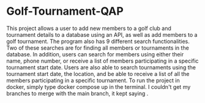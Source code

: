 # Golf-Tournament-QAP
This project allows a user to add new  members to a golf club and tournament details to a database using an API, as well as add members to a golf tournament. The program also has 9 different search functionalities. Two of these searches are for finding all members or tournaments in the database. In addition, users can search for members using either their name, phone number, or receive a list of members participating in a specific tournament start date. Users are also able to search tournaments using the tournament start date, the location, and be able to receive a list of all the members participating in a specific tournament. To run the project in docker, simply type docker compose up in the terminal. I couldn't get my branches to merge with the main branch, it kept saying .
